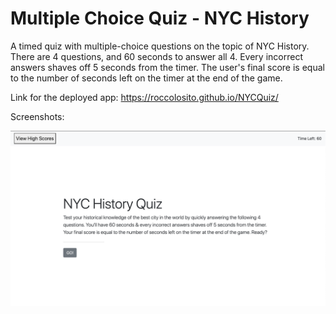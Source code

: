 # Multiple Choice Quiz - NYC History

A timed quiz with multiple-choice questions on the topic of NYC History. There are 4 questions, and 60 seconds to answer all 4. Every incorrect answers shaves off 5 seconds 
from the timer. The user's final score is equal to the number of seconds left on the timer at the end of the game. 

Link for the deployed app: https://roccolosito.github.io/NYCQuiz/

Screenshots:

![HomePage](./mdscreenshots/Homepage.png)
